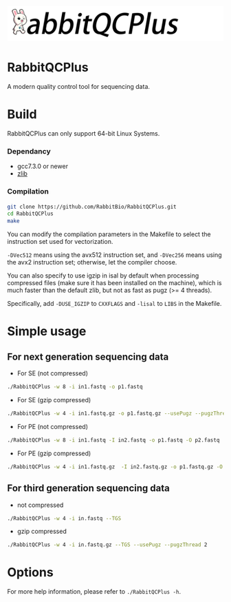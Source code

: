 ## ![image-20211220153709911](./RabbitQCPlus.png)

# RabbitQCPlus

A modern quality control tool for sequencing data.

# Build

RabbitQCPlus can only support 64-bit Linux Systems.

### Dependancy

- gcc7.3.0 or newer
- [zlib](https://zlib.net/)

### Compilation

```bash
git clone https://github.com/RabbitBio/RabbitQCPlus.git
cd RabbitQCPlus
make
```

You can modify the compilation parameters in the Makefile to select the instruction set used for vectorization. 

``-DVec512`` means using the avx512 instruction set, and ``-DVec256`` means using the avx2 instruction set; otherwise, let the compiler choose.

You can also specify to use igzip in isal by default when processing compressed files (make sure it has been installed on the machine), which is much faster than the default zlib, but not as fast as pugz (>= 4 threads).

Specifically, add ``-DUSE_IGZIP`` to ``CXXFLAGS`` and ``-lisal`` to ``LIBS`` in the Makefile.

# Simple usage

## For next generation sequencing data

- For SE (not compressed)

```bash
./RabbitQCPlus -w 8 -i in1.fastq -o p1.fastq
```

- For SE (gzip compressed)

```bash
./RabbitQCPlus -w 4 -i in1.fastq.gz -o p1.fastq.gz --usePugz --pugzThread 2 --usePigz --pigzThread 4
```

- For PE (not compressed)

```bash
./RabbitQCPlus -w 8 -i in1.fastq -I in2.fastq -o p1.fastq -O p2.fastq
```

- For PE (gzip compressed)

```bash
./RabbitQCPlus -w 4 -i in1.fastq.gz  -I in2.fastq.gz -o p1.fastq.gz -O p2.fastq.gz --usePugz --pugzThread 2 --usePigz --pigzThread 2
```

## For third generation sequencing data

- not compressed

```bash
./RabbitQCPlus -w 4 -i in.fastq --TGS
```

- gzip compressed

```bash
./RabbitQCPlus -w 4 -i in.fastq.gz --TGS --usePugz --pugzThread 2
```

# Options

For more help information, please refer to `./RabbitQCPlus -h`.



